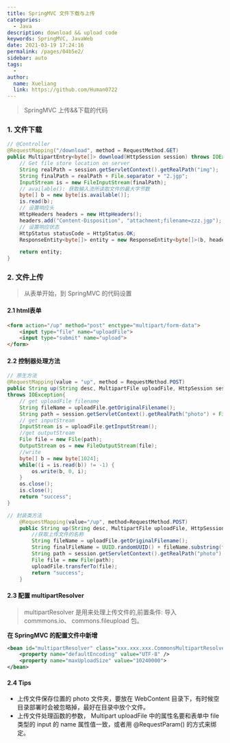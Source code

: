 ```yaml
---
title: SpringMVC 文件下载与上传
categories: 
  - Java
description: download && upload code
keywords: SpringMVC, JavaWeb
date: 2021-03-19 17:24:16
permalink: /pages/04b5e2/
sidebar: auto
tags: 
  - 
author: 
  name: Xueliang
  link: https://github.com/Human0722
---
```

> SpringMVC 上传&&下载的代码 

### 1. 文件下载 
```java
// @Controller
@RequestMapping("/download", method = RequestMethod.GET)
public MultipartEntry<byte[]> download(HttpSession session) throws IOException{
    // Get file store location on server
    String realPath = session.getServletContext().getRealPath("img");
    String finalPath = realPath + File.separator + "2.jgp";
    InputStream is = new FileInputStream(finalPath);
    // available(): 获取输入流所读取文件的最大字节数
    byte[] b = new byte[is.available()];
    is.read(b);
    // 设置响应头
    HttpHeaders headers = new HttpHeaders();
    headers.add("Content-Disposition", "attachment;filename=zzz.jgp");
    // 设置响应状态
    HttpStatus statusCode = HttpStatus.OK;
    ResponseEntity<byte[]> entity = new ResponseEntity<byte[]>(b, headers, statusCode);

    return entity;
}
```  

### 2. 文件上传  
> 从表单开始，到 SpringMVC 的代码设置
#### 2.1 html表单  

```html
<form action="/up" method="post" enctype="multipart/form-data">
    <input type="file" name="uploadFile">
    <input type="submit" name="upload">
</form>
```  

#### 2.2 控制器处理方法  
```java
// 原生方法
@RequestMapping(value = "up", method = RequestMethod.POST)
public String up(String desc, MultipartFile uploadFile, HttpSession session)  
throws IOException{
    // get uploadFile filename
    String fileName = uploadFile.getOriginalFilename();
    String path = session.getServletContext().getRealPath("photo") + File.separator + fileName;
    // get inputStream
    InputStream is = uploadFile.getInputStream();
    //get outputStream
    File file = new File(path);
    OutputStream os = new FileOutputStream(file);
    //write
    byte[] b = new byte[1024];
    while((i = is.read(b)) != -1) {
        os.write(b, 0, i);
    }
    os.close();
    is.close();
    return "success";
}

// 封装类方法
    @RequestMapping(value="/up", method=RequestMethod.POST)
	public String up(String desc, MultipartFile uploadFile, HttpSession session) throws IOException {
		//获取上传文件的名称
		String fileName = uploadFile.getOriginalFilename();
		String finalFileName = UUID.randomUUID() + fileName.substring(fileName.lastIndexOf("."));
		String path = session.getServletContext().getRealPath("photo") + File.separator + finalFileName;
		File file = new File(path);
		uploadFile.transferTo(file);
		return "success";
	}
```  
#### 2.3 配置 multipartResolver 
> multipartResolver 是用来处理上传文件的,前置条件: 导入 commmons.io、 commons.fileupload 包。  

<b>在 SpringMVC 的配置文件中新增 </b>  
```xml
<bean id="multipartResolver" class="xxx.xxx.xxx.CommonsMultipartResolver">
    <property name="defaultEncoding" value="UTF-8" />
    <property name="maxUploadSize" value="10240000">
</bean>
```
#### 2.4 Tips  
- 上传文件保存位置的 photo 文件夹，要放在 WebContent 目录下，有时候空目录部署时会被忽略掉，最好在目录中放个文件。
- 上传文件处理函数的参数， Multipart uploadFile 中的属性名要和表单中 file 类型的 input 的 name 属性值一致，或者用 @RequestParam() 的方式来绑定。